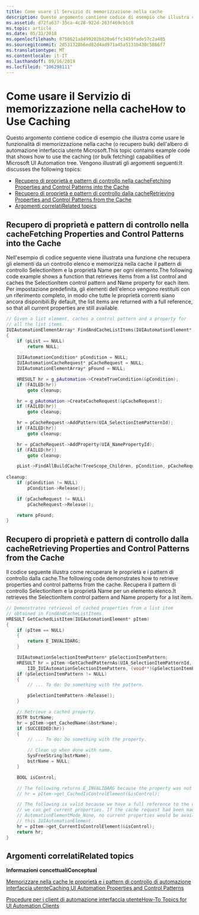 ```yaml
---
title: Come usare il Servizio di memorizzazione nella cache
description: Questo argomento contiene codice di esempio che illustra come usare le funzionalità di memorizzazione nella cache (o recupero bulk) dell'albero di automazione interfaccia utente Microsoft.
ms.assetid: d72fa637-35ca-4c28-922d-263f469cb1c8
ms.topic: article
ms.date: 05/31/2018
ms.openlocfilehash: 8758621a8499202b820a6ffc3459fade57c2a485
ms.sourcegitcommit: 2d531328b6ed82d4ad971a45a5131b430c5866f7
ms.translationtype: MT
ms.contentlocale: it-IT
ms.lasthandoff: 09/16/2019
ms.locfileid: "106298111"
---
```

# <a name="how-to-use-caching"></a><span data-ttu-id="6f01b-103">Come usare il Servizio di memorizzazione nella cache</span><span class="sxs-lookup"><span data-stu-id="6f01b-103">How to Use Caching</span></span>

<span data-ttu-id="6f01b-104">Questo argomento contiene codice di esempio che illustra come usare le funzionalità di memorizzazione nella cache (o recupero bulk) dell'albero di automazione interfaccia utente Microsoft.</span><span class="sxs-lookup"><span data-stu-id="6f01b-104">This topic contains example code that shows how to use the caching (or bulk fetching) capabilities of Microsoft UI Automation tree.</span></span> <span data-ttu-id="6f01b-105">Vengono illustrati gli argomenti seguenti:</span><span class="sxs-lookup"><span data-stu-id="6f01b-105">It discusses the following topics:</span></span>

-   [<span data-ttu-id="6f01b-106">Recupero di proprietà e pattern di controllo nella cache</span><span class="sxs-lookup"><span data-stu-id="6f01b-106">Fetching Properties and Control Patterns into the Cache</span></span>](#fetching-properties-and-control-patterns-into-the-cache)
-   [<span data-ttu-id="6f01b-107">Recupero di proprietà e pattern di controllo dalla cache</span><span class="sxs-lookup"><span data-stu-id="6f01b-107">Retrieving Properties and Control Patterns from the Cache</span></span>](#retrieving-properties-and-control-patterns-from-the-cache)
-   [<span data-ttu-id="6f01b-108">Argomenti correlati</span><span class="sxs-lookup"><span data-stu-id="6f01b-108">Related topics</span></span>](#related-topics)

## <a name="fetching-properties-and-control-patterns-into-the-cache"></a><span data-ttu-id="6f01b-109">Recupero di proprietà e pattern di controllo nella cache</span><span class="sxs-lookup"><span data-stu-id="6f01b-109">Fetching Properties and Control Patterns into the Cache</span></span>

<span data-ttu-id="6f01b-110">Nell'esempio di codice seguente viene illustrata una funzione che recupera gli elementi da un controllo elenco e memorizza nella cache il pattern di controllo SelectionItem e la proprietà Name per ogni elemento.</span><span class="sxs-lookup"><span data-stu-id="6f01b-110">The following code example shows a function that retrieves items from a list control and caches the SelectionItem control pattern and Name property for each item.</span></span> <span data-ttu-id="6f01b-111">Per impostazione predefinita, gli elementi dell'elenco vengono restituiti con un riferimento completo, in modo che tutte le proprietà correnti siano ancora disponibili.</span><span class="sxs-lookup"><span data-stu-id="6f01b-111">By default, the list items are returned with a full reference, so that all current properties are still available.</span></span>


```C++
// Given a list element, caches a control pattern and a property for
// all the list items.
IUIAutomationElementArray* FindAndCacheListItems(IUIAutomationElement* pList)
{
    if (pList == NULL)
        return NULL;
    
    IUIAutomationCondition* pCondition = NULL;
    IUIAutomationCacheRequest* pCacheRequest = NULL;
    IUIAutomationElementArray* pFound = NULL;

    HRESULT hr = g_pAutomation->CreateTrueCondition(&pCondition);
    if (FAILED(hr))
        goto cleanup;

    hr = g_pAutomation->CreateCacheRequest(&pCacheRequest);
    if (FAILED(hr))
        goto cleanup;

    hr = pCacheRequest->AddPattern(UIA_SelectionItemPatternId);
    if (FAILED(hr))
        goto cleanup;

    hr = pCacheRequest->AddProperty(UIA_NamePropertyId);
    if (FAILED(hr))
        goto cleanup;

    pList->FindAllBuildCache(TreeScope_Children, pCondition, pCacheRequest, &pFound);
    
cleanup:
    if (pCondition != NULL)
        pCondition->Release();

    if (pCacheRequest != NULL)
        pCacheRequest->Release();

    return pFound;
}
```



## <a name="retrieving-properties-and-control-patterns-from-the-cache"></a><span data-ttu-id="6f01b-112">Recupero di proprietà e pattern di controllo dalla cache</span><span class="sxs-lookup"><span data-stu-id="6f01b-112">Retrieving Properties and Control Patterns from the Cache</span></span>

<span data-ttu-id="6f01b-113">Il codice seguente illustra come recuperare le proprietà e i pattern di controllo dalla cache.</span><span class="sxs-lookup"><span data-stu-id="6f01b-113">The following code demonstrates how to retrieve properties and control patterns from the cache.</span></span> <span data-ttu-id="6f01b-114">Recupera il pattern di controllo SelectionItem e la proprietà Name per un elemento elenco.</span><span class="sxs-lookup"><span data-stu-id="6f01b-114">It retrieves the SelectionItem control pattern and Name property for a list item.</span></span>


```C++
// Demonstrates retrieval of cached properties from a list item
// obtained in FindAndCacheListItems.
HRESULT GetCachedListItem(IUIAutomationElement* pItem)
{           
    if (pItem == NULL)
    {
        return E_INVALIDARG;
    }

    IUIAutomationSelectionItemPattern* pSelectionItemPattern;
    HRESULT hr = pItem->GetCachedPatternAs(UIA_SelectionItemPatternId, 
        IID_IUIAutomationSelectionItemPattern, (void**)&pSelectionItemPattern);
    if (pSelectionItemPattern != NULL)
    {
        // ... To do: Do something with the pattern.

        pSelectionItemPattern->Release();
    }

    // Retrieve a cached property.
    BSTR bstrName;
    hr = pItem->get_CachedName(&bstrName);
    if (SUCCEEDED(hr))
    {
        // ... To do: Do something with the property.

        // Clean up when done with name.
        SysFreeString(bstrName);
        bstrName = NULL;
    }

    BOOL isControl;

    // The following returns E_INVALIDARG because the property was not cached.
    // hr = pItem->get_CachedIsControlElement(&isControl);

    // The following is valid because we have a full reference to the object, therefore
    // we can get current properties. If the cache request had been made with 
    // AutomationElementMode_None, no current properties would be available from
    // this IUIAutomationElement.
    hr = pItem->get_CurrentIsControlElement(&isControl);
    return hr;
}
```



## <a name="related-topics"></a><span data-ttu-id="6f01b-115">Argomenti correlati</span><span class="sxs-lookup"><span data-stu-id="6f01b-115">Related topics</span></span>

<dl> <dt>

<span data-ttu-id="6f01b-116">**Informazioni concettuali**</span><span class="sxs-lookup"><span data-stu-id="6f01b-116">**Conceptual**</span></span>
</dt> <dt>

[<span data-ttu-id="6f01b-117">Memorizzare nella cache le proprietà e i pattern di controllo di automazione interfaccia utente</span><span class="sxs-lookup"><span data-stu-id="6f01b-117">Caching UI Automation Properties and Control Patterns</span></span>](uiauto-cachingforclients.md)
</dt> <dt>

[<span data-ttu-id="6f01b-118">Procedure per i client di automazione interfaccia utente</span><span class="sxs-lookup"><span data-stu-id="6f01b-118">How-To Topics for UI Automation Clients</span></span>](uiauto-howto-topics-for-uiautomation-clients.md)
</dt> </dl>

 

 




